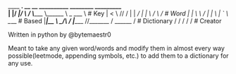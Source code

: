 ____  __. __      __ __________ ________   _________  
|    |/ _|/  \    /  \\______   \\______ \  \_   ___ \  # Key
|      <  \   \/\/   / |    |  _/ |    |  \ /    \  \/  # Word
|    |  \  \        /  |    |   \ |    `   \\     \____ # Based
|____|__ \  \__/\  /   |______  //_______  / \______  / # Dictionary
        \/       \/           \/         \/         \/  # Creator
        
Written in python by @bytemaestr0

Meant to take any given word/words and modify them in almost every way possible(leetmode, appending symbols, etc.) to add them to a dictionary for any use.

